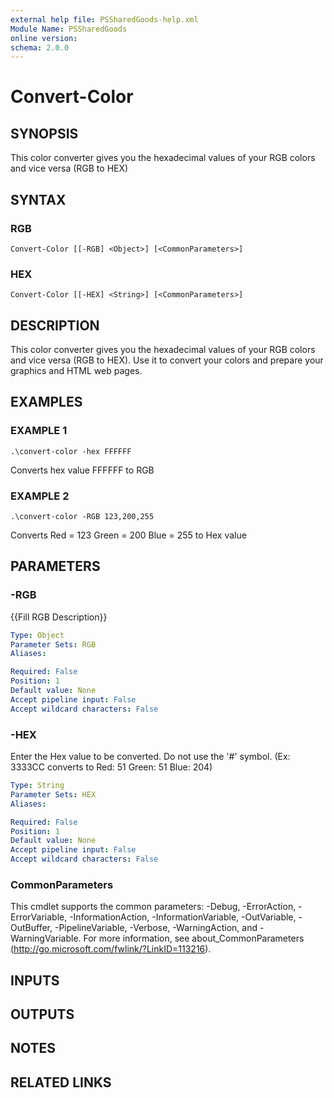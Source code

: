 ```yaml
---
external help file: PSSharedGoods-help.xml
Module Name: PSSharedGoods
online version:
schema: 2.0.0
---
```


# Convert-Color

## SYNOPSIS
This color converter gives you the hexadecimal values of your RGB colors and vice versa (RGB to HEX)

## SYNTAX

### RGB
```
Convert-Color [[-RGB] <Object>] [<CommonParameters>]
```

### HEX
```
Convert-Color [[-HEX] <String>] [<CommonParameters>]
```

## DESCRIPTION
This color converter gives you the hexadecimal values of your RGB colors and vice versa (RGB to HEX).
Use it to convert your colors and prepare your graphics and HTML web pages.

## EXAMPLES

### EXAMPLE 1
```
.\convert-color -hex FFFFFF
```

Converts hex value FFFFFF to RGB

### EXAMPLE 2
```
.\convert-color -RGB 123,200,255
```

Converts Red = 123 Green = 200 Blue = 255 to Hex value

## PARAMETERS

### -RGB
{{Fill RGB Description}}

```yaml
Type: Object
Parameter Sets: RGB
Aliases:

Required: False
Position: 1
Default value: None
Accept pipeline input: False
Accept wildcard characters: False
```

### -HEX
Enter the Hex value to be converted.
Do not use the '#' symbol.
(Ex: 3333CC converts to Red: 51 Green: 51 Blue: 204)

```yaml
Type: String
Parameter Sets: HEX
Aliases:

Required: False
Position: 1
Default value: None
Accept pipeline input: False
Accept wildcard characters: False
```

### CommonParameters
This cmdlet supports the common parameters: -Debug, -ErrorAction, -ErrorVariable, -InformationAction, -InformationVariable, -OutVariable, -OutBuffer, -PipelineVariable, -Verbose, -WarningAction, and -WarningVariable. For more information, see about_CommonParameters (http://go.microsoft.com/fwlink/?LinkID=113216).

## INPUTS

## OUTPUTS

## NOTES

## RELATED LINKS
